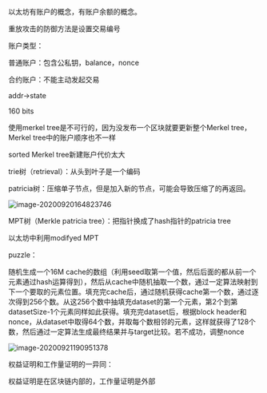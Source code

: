 以太坊有账户的概念，有账户余额的概念。



重放攻击的防御方法是设置交易编号



账户类型：

普通账户：包含公私钥，balance，nonce

合约账户：不能主动发起交易



addr->state

160 bits 

使用merkel tree是不可行的，因为没发布一个区块就要更新整个Merkel tree， Merkel tree中的账户顺序也不一样



sorted Merkel tree新建账户代价太大

trie树（retrieval）：从头到叶子是一个编码

patricia树：压缩单子节点，但是加入新的节点，可能会导致压缩了的再返回。

![image-20200920164823746](C:\Users\XiaoChuanye\AppData\Roaming\Typora\typora-user-images\image-20200920164823746.png)

MPT树（Merkle patricia tree）：把指针换成了hash指针的patricia tree



以太坊中利用modifyed MPT





puzzle：

随机生成一个16M cache的数组（利用seed取第一个值，然后后面的都从前一个元素通过hash运算得到），然后从cache中随机抽取一个数，通过一定算法映射到下一个要取的元素位置。填充完cache后，通过随机获得cache第一个数，通过逐次得到256个数。从这256个数中抽填充dataset的第一个元素，第2个到第datasetSize-1个元素同样如此获得。填充完dataset后，根据block header和nonce，从dataset中取得64个数，并取每个数相邻的元素，这样就获得了128个数，然后通过一定算法生成最终结果并与target比较。若不成功，调整nonce

![image-20200921190951378](C:\Users\XiaoChuanye\AppData\Roaming\Typora\typora-user-images\image-20200921190951378.png)

权益证明和工作量证明的一异同：

权益证明是在区块链内部的，工作量证明是外部